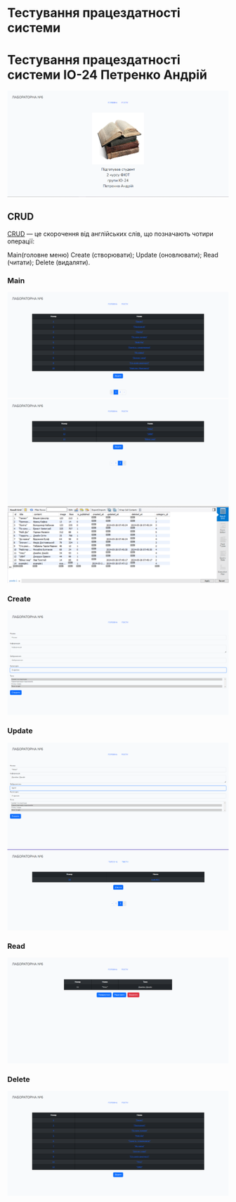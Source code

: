 # Тестування працездатності системи

# Тестування працездатності системи ІО-24 Петренко Андрій
![img.png](./photo/read.png)
## CRUD
[CRUD](https://highload.today/uk/shho-take-crud-prostimi-slovami-funktsiyi-perevagi-ta-prikladi/) — це скорочення від англійських слів, що позначають чотири операції:
    
Main(головне меню)
Create (створювати);
Update (оновлювати);
Read (читати);
Delete (видаляти).
### Main
![img_1.png](./photo/main1.png)
![img_2.png](./photo/main2.png)
![img_10.png](./photo/main4.png)

### Create
![img_3.png](./photo/create.png)

### Update
![img_6.png](./photo/update.png)
![img_8.png](./photo/create2.png)

### Read
![img_7.png](./photo/main3.png)


### Delete
![img_9.png](./photo/delete.png)

